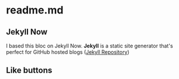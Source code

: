 # readme.md

## Jekyll Now

I based this bloc on Jekyll Now. **Jekyll** is a static site generator that's perfect for GitHub hosted blogs ([Jekyll Repository](https://github.com/jekyll/jekyll))

## Like buttons

